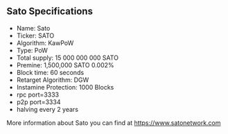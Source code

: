 Sato Specifications
------------

* Name: Sato
* Ticker: SATO
* Algorithm: KawPoW
* Type: PoW
* Total supply: 15 000 000 000 SATO
* Premine: 1,500,000 SATO 0.002%
* Block time: 60 seconds
* Retarget Algorithm: DGW
* Instamine Protection: 1000 Blocks
* rpc port=3333
* p2p port=3334
* halving every 2 years

More information about Sato you can find at https://www.satonetwork.com
